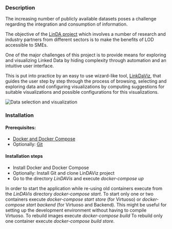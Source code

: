 ### Description

The increasing number of publicly available datasets poses a challenge regarding the integration and consumption of information.

The objective of the [LinDA project](http://linda-project.eu/) which involves a number of research and industry partners from different sectors is to make the benefits of LOD accessible to SMEs.

One of the major challenges of this project is to provide means for exploring and visualizing Linked Data by hiding complexity through automation and an intuitive user interface.

This is put into practice by an easy to use wizard-like tool, [LinkDaViz](http://eis.iai.uni-bonn.de/Projects/LinkDaViz/), that guides the user step by step through the process of browsing, selecting and exploring data and configuring visualizations by computing suggestions for suitable visualizations and possible configurations for this visualizations.

![Data selection and visualization](https://www.dropbox.com/s/lofec1mnfbpent7/Visualization-Workflow-UI-res2.jpg?dl=1 "Data selection and visualization")

### Installation

#### Prerequisites:
- [Docker and Docker Compose](http://docs.docker.com/installation/)
- Optionally: [Git](http://git-scm.com/) 

#### Installation steps
- Install Docker and Docker Compose
- Optionally: Install Git and clone LinDAViz project 
- Go to the directory _LinDAVis_ and execute _docker-compose_ _up_

In order to start the application while re-using old containers execute from the _LinDAVis_ directory _docker-compose_ _start_. To start only one or two containers execute _docker-compose_ _start_ _store_ (for Virtuoso) or _docker-compose_ _start_ _backend_ (for Virtuoso and Backend). This might be useful for setting up the development environment without having to compile Virtuoso. To rebuild images execute _docker-compose_ _build_
To rebuild only one container execute _docker-compose_ _build_ _store_.
